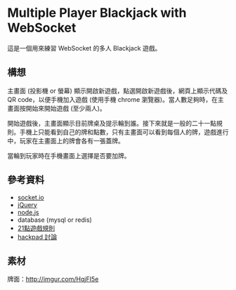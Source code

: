 # Multiple Player Blackjack with WebSocket

這是一個用來練習 WebSocket 的多人 Blackjack 遊戲。

## 構想

主畫面 (投影機 or 螢幕) 顯示開啟新遊戲，點選開啟新遊戲後，網頁上顯示代碼及 QR code，以便手機加入遊戲 (使用手機 chrome 瀏覽器)。當人數足夠時，在主畫面按開始來開始遊戲 (至少兩人)。

開始遊戲後，主畫面顯示目前牌桌及提示輪到誰。接下來就是一般的二十一點規則。手機上只能看到自己的牌和點數，只有主畫面可以看到每個人的牌，遊戲進行中，玩家在主畫面上的牌會各有一張蓋牌。

當輪到玩家時在手機畫面上選擇是否要加牌。

## 參考資料

* [socket.io](http://socket.io/)
* [jQuery](https://jquery.com/)
* [node.js](https://nodejs.org/)
* database (mysql or redis)
* [21點遊戲規則](https://zh.wikipedia.org/wiki/%E5%BB%BF%E4%B8%80%E9%BB%9E)
* [hackpad 討論](https://nchuit.hackpad.com/blackjack-ws-Pnqo7KL9Hkx#:h=http://blackjack-ws.taichunmin)

## 素材

牌面：<http://imgur.com/HqjFI5e>
